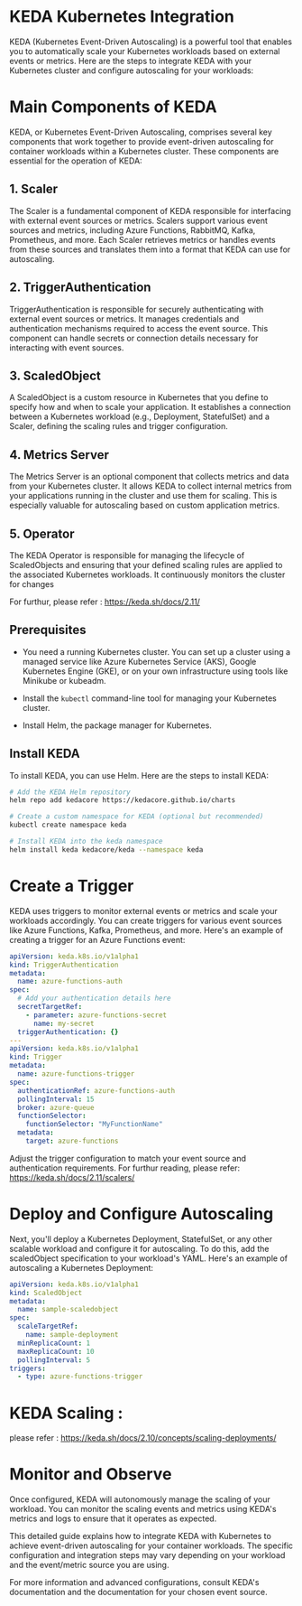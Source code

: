 # KEDA Kubernetes Integration

KEDA (Kubernetes Event-Driven Autoscaling) is a powerful tool that enables you to automatically scale your Kubernetes workloads based on external events or metrics. Here are the steps to integrate KEDA with your Kubernetes cluster and configure autoscaling for your workloads:

# Main Components of KEDA

KEDA, or Kubernetes Event-Driven Autoscaling, comprises several key components that work together to provide event-driven autoscaling for container workloads within a Kubernetes cluster. These components are essential for the operation of KEDA:

## 1. Scaler

The Scaler is a fundamental component of KEDA responsible for interfacing with external event sources or metrics. Scalers support various event sources and metrics, including Azure Functions, RabbitMQ, Kafka, Prometheus, and more. Each Scaler retrieves metrics or handles events from these sources and translates them into a format that KEDA can use for autoscaling.

## 2. TriggerAuthentication

TriggerAuthentication is responsible for securely authenticating with external event sources or metrics. It manages credentials and authentication mechanisms required to access the event source. This component can handle secrets or connection details necessary for interacting with event sources.

## 3. ScaledObject

A ScaledObject is a custom resource in Kubernetes that you define to specify how and when to scale your application. It establishes a connection between a Kubernetes workload (e.g., Deployment, StatefulSet) and a Scaler, defining the scaling rules and trigger configuration.

## 4. Metrics Server

The Metrics Server is an optional component that collects metrics and data from your Kubernetes cluster. It allows KEDA to collect internal metrics from your applications running in the cluster and use them for scaling. This is especially valuable for autoscaling based on custom application metrics.

## 5. Operator

The KEDA Operator is responsible for managing the lifecycle of ScaledObjects and ensuring that your defined scaling rules are applied to the associated Kubernetes workloads. It continuously monitors the cluster for changes

For furthur, please refer : https://keda.sh/docs/2.11/

## Prerequisites

- You need a running Kubernetes cluster. You can set up a cluster using a managed service like Azure Kubernetes Service (AKS), Google Kubernetes Engine (GKE), or on your own infrastructure using tools like Minikube or kubeadm.

- Install the `kubectl` command-line tool for managing your Kubernetes cluster.

- Install Helm, the package manager for Kubernetes.

## Install KEDA

To install KEDA, you can use Helm. Here are the steps to install KEDA:

```bash
# Add the KEDA Helm repository
helm repo add kedacore https://kedacore.github.io/charts

# Create a custom namespace for KEDA (optional but recommended)
kubectl create namespace keda

# Install KEDA into the keda namespace
helm install keda kedacore/keda --namespace keda
```
# Create a Trigger

KEDA uses triggers to monitor external events or metrics and scale your workloads accordingly. You can create triggers for various event sources like Azure Functions, Kafka, Prometheus, and more. Here's an example of creating a trigger for an Azure Functions event:

```yaml
apiVersion: keda.k8s.io/v1alpha1
kind: TriggerAuthentication
metadata:
  name: azure-functions-auth
spec:
  # Add your authentication details here
  secretTargetRef:
    - parameter: azure-functions-secret
      name: my-secret
  triggerAuthentication: {}
---
apiVersion: keda.k8s.io/v1alpha1
kind: Trigger
metadata:
  name: azure-functions-trigger
spec:
  authenticationRef: azure-functions-auth
  pollingInterval: 15
  broker: azure-queue
  functionSelector:
    functionSelector: "MyFunctionName"
  metadata:
    target: azure-functions
```

Adjust the trigger configuration to match your event source and authentication requirements.
For furthur reading, please refer: https://keda.sh/docs/2.11/scalers/
# Deploy and Configure Autoscaling

Next, you'll deploy a Kubernetes Deployment, StatefulSet, or any other scalable workload and configure it for autoscaling. To do this, add the scaledObject specification to your workload's YAML. Here's an example of autoscaling a Kubernetes Deployment:

```yaml
apiVersion: keda.k8s.io/v1alpha1
kind: ScaledObject
metadata:
  name: sample-scaledobject
spec:
  scaleTargetRef:
    name: sample-deployment
  minReplicaCount: 1
  maxReplicaCount: 10
  pollingInterval: 5
triggers:
  - type: azure-functions-trigger
```
# KEDA Scaling :
please refer : https://keda.sh/docs/2.10/concepts/scaling-deployments/
#  Monitor and Observe

Once configured, KEDA will autonomously manage the scaling of your workload. You can monitor the scaling events and metrics using KEDA's metrics and logs to ensure that it operates as expected.

This detailed guide explains how to integrate KEDA with Kubernetes to achieve event-driven autoscaling for your container workloads. The specific configuration and integration steps may vary depending on your workload and the event/metric source you are using.

For more information and advanced configurations, consult KEDA's documentation and the documentation for your chosen event source.
